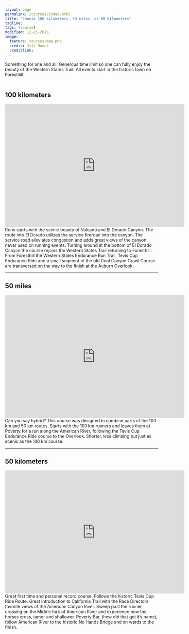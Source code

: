 ```yaml
---
layout: page
permalink: /courses/index.html
title: "Choose 100 kilometers, 50 miles, or 50 kilometers"
tagline: 
tags: [course]
modified: 12-25-2013
image:
  feature: courses-map.png
  credit: Jill Homer
  creditlink: 
---
```


Something for one and all. Generous time limit so one can fully enjoy the beauty of the Western States Trail. All events start in the historic town on Foresthill.
<br><br>

## 100 kilometers

<iframe height='405' width='590' frameborder='0' allowtransparency='true' scrolling='no' src='http://www.strava.com/activities/102414416/embed/725e28c018793f1018d339f497384f735876029f'></iframe>
<br>
Runs starts with the scenic beauty of Volcano and El Dorado Canyon. The route into El Dorado utilizes the service fireroad into the canyon. The service road alleviates congestion and adds great views of the canyon never used on running events. Turning around at the bottom of El Dorado Canyon the course rejoins the Western States Trail returning to Foresthill. From Foresthill the Western States Endurance Run Trail, Tevis Cup Endurance Ride and a small segment of the old Cool Canyon Crawl Course are transversed on the way to the finish at the Auburn Overlook. 

<!-- | Course Map | [click here]({{ site.url }}/images/100k-map.png) |
| Course Profile | [click here]({{ site.url }}/images/100k-profile.png) |
| Elevation Gain | 17,808 feet |
| Elevation Loss | 19,743 feet |
| Minimum Elevation | 541 feet |
| Maximum Elevation | 3,722 feet |
 -->



<hr>

## 50 miles

<iframe height='405' width='590' frameborder='0' allowtransparency='true' scrolling='no' src='http://www.strava.com/activities/102413320/embed/3d54150f35ffdd765e5adc83b7e27ed81a075c0c'></iframe>
<br>
Can you say hybrid? This course was designed to combine parts of the 100 km and 50 km routes.  Starts with the 100 km runners and leaves them at Poverty for a run along the American River, following the Tevis Cup Endurance Ride course to the Overlook. Shorter, less climbing but just as scenic as the 100 km course.  

<!-- | Course Map | [click here]({{ site.url }}/images/50m-map.png)
| Course Profile | [click here]({{ site.url }}/images/50m-profile.png) 
| Elevation Gain | 13,481 feet |
| Elevation Loss | 15,421 feet |
| Minimum Elevation | 541 feet |
| Maximum Elevation | 3,722 feet |
 -->


<hr>

## 50 kilometers

<iframe height='405' width='590' frameborder='0' allowtransparency='true' scrolling='no' src='http://www.strava.com/activities/102415028/embed/e6b25b5aba575d10458e188e9f32fb5934f55b52'></iframe>
<br>
Great first time and personal record course. Follows the historic Tevis Cup Ride Route. Great introduction to California Trail with the Race Directors favorite views of the American Canyon River. Sweep past the runner crossing on the Middle fork of American River and experience how the horses cross, tamer and shallower. Poverty Bar, (how did that get it’s name), follow American River to the historic No Hands Bridge and on wards to the finish.  

<!-- | Course Map | [click here]({{ site.url }}/images/50k-map.png)
| Course Profile | [click here]({{ site.url }}/images/50k-profile.png) 
| Elevation Gain | 7,526 feet |
| Elevation Loss | 9,313 feet |
| Minimum Elevation | 541 feet |
| Maximum Elevation | 3,132 feet |
 -->



